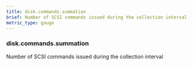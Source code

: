 ```yaml
---
title: disk.commands.summation
brief: Number of SCSI commands issued during the collection interval
metric_type: gauge
---
```

### disk.commands.summation

Number of SCSI commands issued during the collection interval